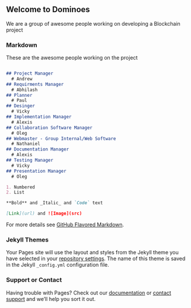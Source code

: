 ## Welcome to Dominoes

We are a group of awesome people working on developing a Blockchain project

### Markdown

These are the awesome people working on the project

```markdown

## Project Manager
  # Andrew
## Requirments Manager 
  # Abhilash
## Planner
  # Paul
## Desinger 
  # Vicky
## Implementation Manager
  # Alexis
## Collaboration Software Manager
  # Oleg
## Webmaster - Group Internal/Web Software
  # Nathaniel
## Documentation Manager
  # Alexis
## Testing Manager
  # Vicky
## Presentation Manager
  # Oleg

1. Numbered
2. List

**Bold** and _Italic_ and `Code` text

[Link](url) and ![Image](src)
```

For more details see [GitHub Flavored Markdown](https://guides.github.com/features/mastering-markdown/).

### Jekyll Themes

Your Pages site will use the layout and styles from the Jekyll theme you have selected in your [repository settings](https://github.com/Nat3Dogg/Dominos/settings). The name of this theme is saved in the Jekyll `_config.yml` configuration file.

### Support or Contact

Having trouble with Pages? Check out our [documentation](https://help.github.com/categories/github-pages-basics/) or [contact support](https://github.com/contact) and we’ll help you sort it out.
